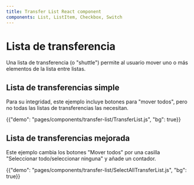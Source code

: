 ```yaml
---
title: Transfer List React component
components: List, ListItem, Checkbox, Switch
---
```


# Lista de transferencia

<p class="description">Una lista de transferencia (o "shuttle") permite al usuario mover uno o más elementos de la lista entre listas.</p>

## Lista de transferencias simple

Para su integridad, este ejemplo incluye botones para "mover todos", pero no todas las listas de transferencias las necesitan.

{{"demo": "pages/components/transfer-list/TransferList.js", "bg": true}}

## Lista de transferencias mejorada

Este ejemplo cambia los botones "Mover todos" por una casilla "Seleccionar todo/seleccionar ninguna" y añade un contador.

{{"demo": "pages/components/transfer-list/SelectAllTransferList.js", "bg": true}}